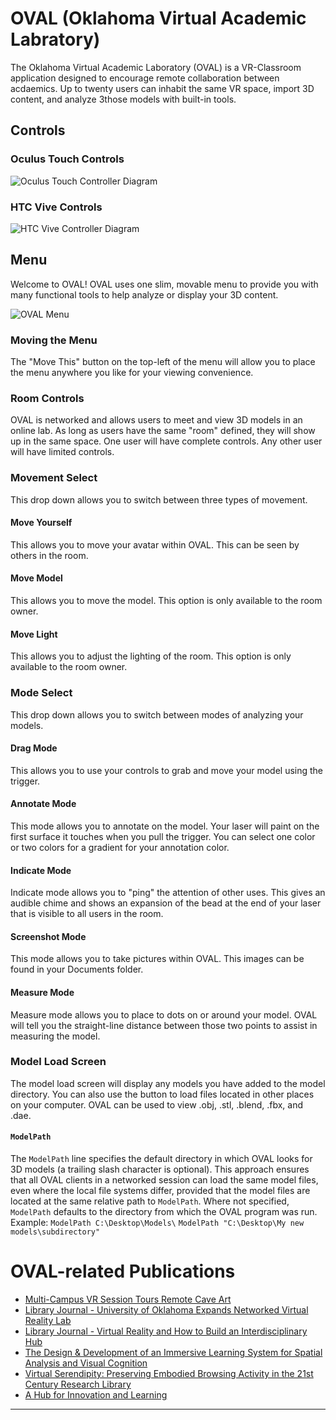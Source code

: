 # OVAL (Oklahoma Virtual Academic Labratory)
The Oklahoma Virtual Academic Laboratory (OVAL) is a VR-Classroom application designed to encourage remote collaboration between acdaemics. Up to twenty users can inhabit the same VR space, import 3D content, and analyze 3those models with built-in tools.

## Controls
### Oculus Touch Controls
![Oculus Touch Controller Diagram](oculuscontroller.png)
### HTC Vive Controls
![HTC Vive Controller Diagram](vivecontrollers.png)

## Menu
Welcome to OVAL! OVAL uses one slim, movable menu to provide you with many functional tools to help analyze or display your 3D content. 

![OVAL Menu](Menu.png)

### Moving the Menu
The "Move This" button on the top-left of the menu will allow you to place the menu anywhere you like for your viewing convenience. 

### Room Controls
OVAL is networked and allows users to meet and view 3D models in an online lab. As long as users have the same "room" defined, they will show up in the same space. One user will have complete controls. Any other user will have limited controls. 

### Movement Select
This drop down allows you to switch between three types of movement.

#### Move Yourself
This allows you to move your avatar within OVAL. This can be seen by others in the room.

#### Move Model
This allows you to move the model. This option is only available to the room owner. 

#### Move Light
This allows you to adjust the lighting of the room. This option is only available to the room owner. 

### Mode Select
This drop down allows you to switch between modes of analyzing your models.

#### Drag Mode
This allows you to use your controls to grab and move your model using the trigger. 

#### Annotate Mode
This mode allows you to annotate on the model. Your laser will paint on the first surface it touches when you pull the trigger. You can select one color or two colors for a gradient for your annotation color. 

#### Indicate Mode
Indicate mode allows you to "ping" the attention of other uses. This gives an audible chime and shows an expansion of the bead at the end of your laser that is visible to all users in the room. 

#### Screenshot Mode
This mode allows you to take pictures within OVAL. This images can be found in your Documents folder.

#### Measure Mode
Measure mode allows you to place to dots on or around your model. OVAL will tell you the straight-line distance between those two points to assist in measuring the model. 

### Model Load Screen
The model load screen will display any models you have added to the model directory. You can also use the button to load files located in other places on your computer. OVAL can be used to view .obj, .stl, .blend, .fbx, and .dae.

#### `ModelPath`
The `ModelPath` line specifies the default directory in which OVAL looks for 3D models (a trailing slash character is optional). This approach ensures that all OVAL clients in a networked session can load the same model files, even where the local file systems differ, provided that the model files are located at the same relative path to `ModelPath`. Where not specified, `ModelPath` defaults to the directory from which the OVAL program was run. Example:
`ModelPath C:\Desktop\Models\`
`ModelPath "C:\Desktop\My new models\subdirectory"`
<a name="config:keywords:screenshotpath"></a>

# OVAL-related Publications
- [Multi-Campus VR Session Tours Remote Cave Art](https://campustechnology.com/articles/2017/10/09/multi-campus-vr-session-tours-remote-cave-art.aspx)
- [Library Journal - University of Oklahoma Expands Networked Virtual Reality Lab](http://lj.libraryjournal.com/2016/08/academic-libraries/university-of-oklahoma-expands-networked-virtual-reality-lab/)
- [Library Journal - Virtual Reality and How to Build an Interdisciplinary Hub](http://lj.libraryjournal.com/2017/09/academic-libraries/carl-grant-virtual-reality-build-interdisciplinary-hub/#_)
- [The Design & Development of an Immersive Learning System for Spatial Analysis and Visual Cognition](http://static1.squarespace.com/static/532b70b6e4b0dca092974dbe/t/5755e2df20c647f04c95598a/1465246433366/pobercook_text+(1).pdf)
- [Virtual Serendipity: Preserving Embodied Browsing Activity in the 21st Century Research Library](http://www.sciencedirect.com/science/article/pii/S0099133317301520)
- [A Hub for Innovation and Learning](https://campustechnology.com/Articles/2018/01/31/A-Hub-for-Innovation-and-Learning.aspx?Page=1)
****************************************************
